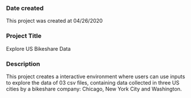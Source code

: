 ### Date created
This project was created at 04/26/2020

### Project Title
Explore US Bikeshare Data

### Description
This project creates a interactive environment where users can use inputs to explore the data of 03 csv files, containing data collected in three US cities by a bikeshare company: Chicago, New York City and Washington.

